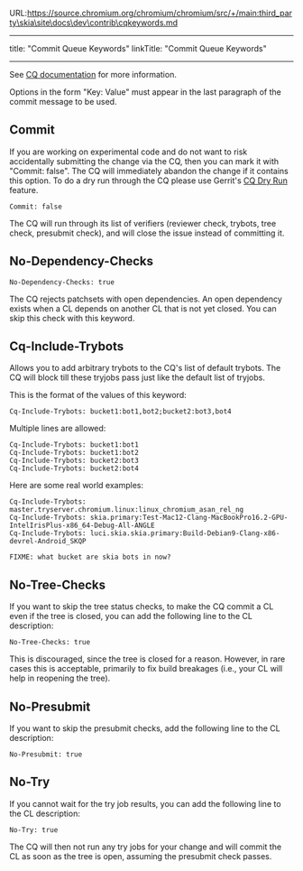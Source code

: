 URL:https://source.chromium.org/chromium/chromium/src/+/main:third_party\skia\site\docs\dev\contrib\cqkeywords.md

---
title: "Commit Queue Keywords"
linkTitle: "Commit Queue Keywords"

---


See [CQ
documentation](https://chromium.googlesource.com/chromium/src/+/main/docs/infra/cq.md)
for more information.

Options in the form "Key: Value"  must appear in the last paragraph of the
commit message to be used.


Commit
------

If you are working on experimental code and do not want to risk accidentally
submitting the change via the CQ, then you can mark it with "Commit: false".
The CQ will immediately abandon the change if it contains this option.
To do a dry run through the CQ please use Gerrit's [CQ Dry
Run](https://groups.google.com/a/chromium.org/forum/#!topic/chromium-dev/G5-X0_tfmok)
feature.

    Commit: false

The CQ will run through its list of verifiers (reviewer check, trybots, tree check,
presubmit check), and will close the issue instead of committing it.


No-Dependency-Checks
--------------------

    No-Dependency-Checks: true

The CQ rejects patchsets with open dependencies. An open dependency exists when a CL
depends on another CL that is not yet closed. You can skip this check with this keyword.


Cq-Include-Trybots
------------------

Allows you to add arbitrary trybots to the CQ's list of default trybots.
The CQ will block till these tryjobs pass just like the default list of tryjobs.

This is the format of the values of this keyword:

    Cq-Include-Trybots: bucket1:bot1,bot2;bucket2:bot3,bot4

Multiple lines are allowed:

    Cq-Include-Trybots: bucket1:bot1
    Cq-Include-Trybots: bucket1:bot2
    Cq-Include-Trybots: bucket2:bot3
    Cq-Include-Trybots: bucket2:bot4

Here are some real world examples:

    Cq-Include-Trybots: master.tryserver.chromium.linux:linux_chromium_asan_rel_ng
    Cq-Include-Trybots: skia.primary:Test-Mac12-Clang-MacBookPro16.2-GPU-IntelIrisPlus-x86_64-Debug-All-ANGLE
    Cq-Include-Trybots: luci.skia.skia.primary:Build-Debian9-Clang-x86-devrel-Android_SKQP

    FIXME: what bucket are skia bots in now?


No-Tree-Checks
--------------

If you want to skip the tree status checks, to make the CQ commit a CL even if
the tree is closed, you can add the following line to the CL description:

    No-Tree-Checks: true

This is discouraged, since the tree is closed for a reason. However, in rare
cases this is acceptable, primarily to fix build breakages (i.e., your CL will
help in reopening the tree).


No-Presubmit
------------

If you want to skip the presubmit checks, add the following line to the CL description:

    No-Presubmit: true


No-Try
------

If you cannot wait for the try job results, you can add the following line to
the CL description:

    No-Try: true

The CQ will then not run any try jobs for your change and will commit the CL as
soon as the tree is open, assuming the presubmit check passes.

